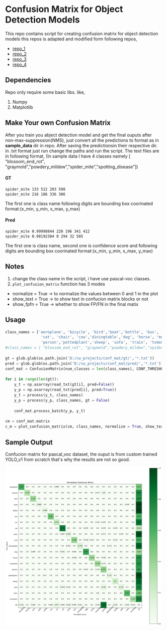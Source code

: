 # Confusion Matrix for Object Detection Models

This repo contains script for creating confusion matrix for object detection models this repos is adapted and modified form following repos,

* [repo_1](https://github.com/kaanakan/object_detection_confusion_matrix)
* [repo_2](https://github.com/pytorch/vision/blob/master/torchvision/ops/boxes.py)
* [repo_3](https://github.com/whynotw/YOLO_metric)
* [repo_4](https://www.tensorflow.org/tensorboard/image_summaries)

## Dependencies
Repo only require some basic libs. like,
1. Numpy 
2. Matplotlib

## Make Your own Confusion Matrix

After you train you abject detection model and get the final ouputs after non-max-suppression(NMS), just convert all the predictions to format as in **sample_data** dir in repo.
After saving the predictionsin their respective dir. in .txt format just run change the paths and run the script.
The text files are in following format, (In sample data I have 4 classes namely [ "blossom_end_rot", "graymold","powdery_mildew","spider_mite","spotting_disease"])
#### GT
```
spider_mite 133 512 203 598
spider_mite 216 186 336 386
```

The first one is class name following digits are bounding box coorinated format:(x_min, y_min, x_max, y_max)
#### Pred
```
spider_mite 0.99998844 220 196 341 412
spider_mite 0.98192304 0 294 32 505
```
The first one is class name, second one is confidence score and following digits are bounding box coorinated format:(x_min, y_min, x_max, y_max)

## Notes

1. change the class name in the script, i have use pascal-voc classes.
2. ```plot_confusion_matrix``` function has 3 modes 

* normalize = True -> to normalize the values between 0 and 1 in the plot
* show_text = True -> to show text in confucion matrix blocks or not
* show_fpfn = True -> whether to show FP/FN in the final matix
## Usage
```python
class_names = ['aeroplane', 'bicycle', 'bird','boat','bottle', 'bus', 'car',
                'cat', 'chair', 'cow','diningtable','dog', 'horse', 'motorbike',
                'person','pottedplant','sheep', 'sofa', 'train', 'tvmonitor']
#class_names = [ "blossom_end_rot", "graymold","powdery_mildew","spider_mite","spotting_disease"]

gt = glob.glob(os.path.join('D:/cw_projects/conf_mat/gt/','*.txt'))
pred = glob.glob(os.path.join('D:/cw_projects/conf_mat/pred/','*.txt'))
conf_mat = ConfusionMatrix(num_classes = len(class_names), CONF_THRESHOLD = 0.3, IOU_THRESHOLD = 0.5)

for i in range(len(gt)):
    y_t = np.asarray(read_txt(gt[i], pred=False))
    y_p = np.asarray(read_txt(pred[i], pred=True))
    y_t = process(y_t, class_names)
    y_p = process(y_p, class_names, gt = False)
 
    conf_mat.process_batch(y_p, y_t) 
    
cm = conf_mat.matrix
c_m = plot_confusion_matrix(cm, class_names, normalize = True, show_text = True, show_fpfn = True)
```
## Sample Output

Confucion matrix for pascal_voc dataset, the ouput is from custom trained YOLO_v1 from scratch that's why the results are not so good.

![alt text](https://github.com/Mr-TalhaIlyas/Confusion_Matrix_for_Objecti_Detection_Models/blob/master/images/CM.png?raw=true)

